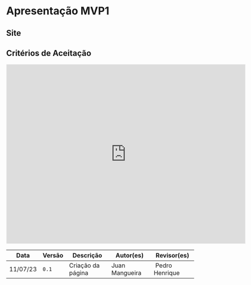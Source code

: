 # Apresentação MVP1

## Site
<!-- Front-end: <https://unibuddyunb.netlify.app/> -->
<!-- Back-end:  <https://20231-unibuddy-production.up.railway.app/> -->

<!-- <iframe width="950" height="600" src="https://unibuddyunb.netlify.app/"></iframe> -->

## Critérios de Aceitação
<iframe src="https://docs.google.com/spreadsheets/d/e/2PACX-1vQ3Kg5oBr4ZkIB7GxD0izNAElQgeqLWId0RLN7eslGaxbKZM5gWl3cptkTXYDAtR_C2VfP-_50NN6SJ/pubhtml?gid=1365527722&amp;single=true&amp;widget=true&amp;headers=false" width='100%' height='480px' style='min-width: 640px; min-height: 480px; background-color: #f4f4f4; border: 1px solid #efefef' sandbox='allow-same-origin allow-scripts allow-modals allow-popups allow-popups-to-escape-sandbox'></iframe>

<!-- ![Backlog](assets/criterios_mvp1_un3.png) -->

Data | Versão | Descrição | Autor(es) | Revisor(es)
---- | ------ | --------- | ----- | ---------
11/07/23 | `0.1` | Criação da página | Juan Mangueira | Pedro Henrique
